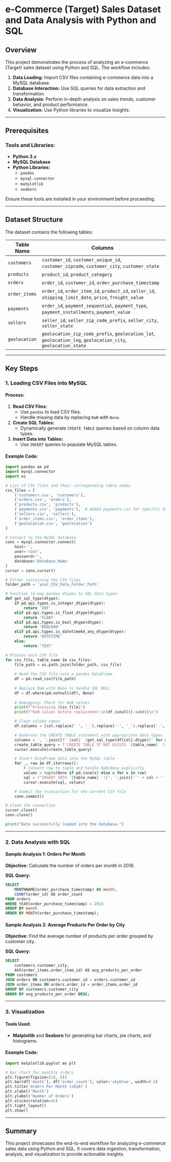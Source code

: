 # e-Commerce (Target) Sales Dataset and Data Analysis with Python and SQL

## Overview
This project demonstrates the process of analyzing an e-commerce (Target) sales dataset using Python and SQL. The workflow includes:

1. **Data Loading:** Import CSV files containing e-commerce data into a MySQL database.
2. **Database Interaction:** Use SQL queries for data extraction and transformation.
3. **Data Analysis:** Perform in-depth analysis on sales trends, customer behavior, and product performance.
4. **Visualization:** Use Python libraries to visualize insights.

---

## Prerequisites

### Tools and Libraries:
- **Python 3.x**
- **MySQL Database**
- **Python Libraries:**
  - `pandas`
  - `mysql.connector`
  - `matplotlib`
  - `seaborn`

Ensure these tools are installed in your environment before proceeding.

---

## Dataset Structure

The dataset contains the following tables:

| Table Name   | Columns                                                                                      |
|--------------|----------------------------------------------------------------------------------------------|
| `customers`  | `customer_id`, `customer_unique_id`, `customer_zipcode`, `customer_city`, `customer_state`   |
| `products`   | `product_id`, `product_category`                                                            |
| `orders`     | `order_id`, `customer_id`, `order_purchase_timestamp`                                        |
| `order_items`| `order_id`, `order_item_id`, `product_id`, `seller_id`, `shipping_limit_date`, `price`, `freight_value` |
| `payments`   | `order_id`, `payment_sequential`, `payment_type`, `payment_installments`, `payment_value`    |
| `sellers`    | `seller_id`, `seller_zip_code_prefix`, `seller_city`, `seller_state`                        |
| `geolocation`| `geolocation_zip_code_prefix`, `geolocation_lat`, `geolocation_lng`, `geolocation_city`, `geolocation_state` |

---

## Key Steps

### 1. Loading CSV Files into MySQL

#### Process:
1. **Read CSV Files:**
   - Use `pandas` to load CSV files.
   - Handle missing data by replacing `NaN` with `None`.
2. **Create SQL Tables:**
   - Dynamically generate `CREATE TABLE` queries based on column data types.
3. **Insert Data into Tables:**
   - Use `INSERT` queries to populate MySQL tables.

#### Example Code:
```python
import pandas as pd
import mysql.connector
import os

# List of CSV files and their corresponding table names
csv_files = [
    ('customers.csv', 'customers'),
    ('orders.csv', 'orders'),
    ('products.csv', 'products'),
    ('payments.csv', 'payments'),  # Added payments.csv for specific handling
    ('sellers.csv', 'sellers'),
    ('order_items.csv', 'order_items'),
    ('geolocation.csv', 'geolocation') 
]

# Connect to the MySQL database
conn = mysql.connector.connect(
    host='',
    user='root',
    password='',
    database='Database_Name'
)
cursor = conn.cursor()

# Folder containing the CSV files
folder_path = 'your_CSV_Data_Folder_Path'

# Function to map pandas dtypes to SQL data types
def get_sql_type(dtype):
    if pd.api.types.is_integer_dtype(dtype):
        return 'INT'
    elif pd.api.types.is_float_dtype(dtype):
        return 'FLOAT'
    elif pd.api.types.is_bool_dtype(dtype):
        return 'BOOLEAN'
    elif pd.api.types.is_datetime64_any_dtype(dtype):
        return 'DATETIME'
    else:
        return 'TEXT'

# Process each CSV file
for csv_file, table_name in csv_files:
    file_path = os.path.join(folder_path, csv_file)
    
    # Read the CSV file into a pandas DataFrame
    df = pd.read_csv(file_path)
    
    # Replace NaN with None to handle SQL NULL
    df = df.where(pd.notnull(df), None)
    
    # Debugging: Check for NaN values
    print(f"Processing {csv_file}")
    print(f"NaN values before replacement:\n{df.isnull().sum()}\n")

    # Clean column names
    df.columns = [col.replace(' ', '_').replace('-', '_').replace('.', '_') for col in df.columns]

    # Generate the CREATE TABLE statement with appropriate data types
    columns = ', '.join([f'`{col}` {get_sql_type(df[col].dtype)}' for col in df.columns])
    create_table_query = f'CREATE TABLE IF NOT EXISTS `{table_name}` ({columns})'
    cursor.execute(create_table_query)

    # Insert DataFrame data into the MySQL table
    for _, row in df.iterrows():
        # Convert row to tuple and handle NaN/None explicitly
        values = tuple(None if pd.isna(x) else x for x in row)
        sql = f"INSERT INTO `{table_name}` ({', '.join(['`' + col + '`' for col in df.columns])}) VALUES ({', '.join(['%s'] * len(row))})"
        cursor.execute(sql, values)

    # Commit the transaction for the current CSV file
    conn.commit()

# Close the connection
cursor.close()
conn.close()

print("Data successfully loaded into the database.")

```

---

### 2. Data Analysis with SQL

#### Sample Analysis 1: Orders Per Month
**Objective:** Calculate the number of orders per month in 2018.

**SQL Query:**
```sql
SELECT
    MONTHNAME(order_purchase_timestamp) AS month,
    COUNT(order_id) AS order_count
FROM orders
WHERE YEAR(order_purchase_timestamp) = 2018
GROUP BY month
ORDER BY MONTH(order_purchase_timestamp);
```

#### Sample Analysis 2: Average Products Per Order by City
**Objective:** Find the average number of products per order grouped by customer city.

**SQL Query:**
```sql
SELECT
    customers.customer_city,
    AVG(order_items.order_item_id) AS avg_products_per_order
FROM customers
JOIN orders ON customers.customer_id = orders.customer_id
JOIN order_items ON orders.order_id = order_items.order_id
GROUP BY customers.customer_city
ORDER BY avg_products_per_order DESC;
```

---

### 3. Visualization

#### Tools Used:
- **Matplotlib** and **Seaborn** for generating bar charts, pie charts, and histograms.

#### Example Code:
```python
import matplotlib.pyplot as plt

# Bar chart for monthly orders
plt.figure(figsize=(10, 6))
plt.bar(df['month'], df['order_count'], color='skyblue', width=0.6)
plt.title('Orders Per Month (2018)')
plt.xlabel('Month')
plt.ylabel('Number of Orders')
plt.xticks(rotation=45)
plt.tight_layout()
plt.show()
```

---

## Summary
This project showcases the end-to-end workflow for analyzing e-commerce sales data using Python and SQL. It covers data ingestion, transformation, analysis, and visualization to provide actionable insights.
